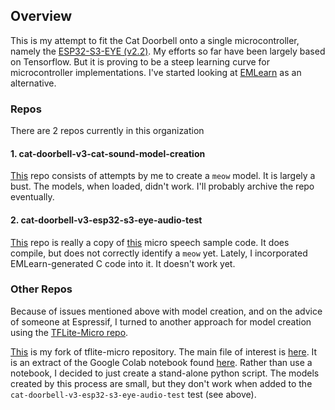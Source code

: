 ## Overview 
This is my attempt to fit the Cat Doorbell onto a single microcontroller, namely the [ESP32-S3-EYE (v2.2)](https://github.com/espressif/esp-who/blob/master/docs/en/get-started/ESP32-S3-EYE_Getting_Started_Guide.md). My efforts so far have been largely based on Tensorflow.  But it is proving to be a steep learning curve for microcontroller implementations.  I've started looking at [EMLearn](https://github.com/emlearn/emlearn) as an alternative.

### Repos
There are 2 repos currently in this organization

#### 1. cat-doorbell-v3-cat-sound-model-creation
[This](https://github.com/cat-doorbell-v3/cat-doorbell-v3-cat-sound-model-creation) repo consists of attempts by me to create a `meow` model.  It is largely a bust. The models, when loaded, didn't work. I'll probably archive the repo eventually.

#### 2. cat-doorbell-v3-esp32-s3-eye-audio-test
[This](https://github.com/cat-doorbell-v3/cat-doorbell-v3-esp32-s3-eye-audio-test) repo is really a copy of [this](https://github.com/espressif/esp-tflite-micro/tree/master/examples/micro_speech) micro speech sample code.  It does compile, but does not correctly identify a `meow` yet.  Lately, I incorporated EMLearn-generated C code into it. It doesn't work yet. 


### Other Repos
Because of issues mentioned above with model creation, and on the advice of someone at Espressif, I turned to another approach for model creation using the [TFLite-Micro repo](https://github.com/tensorflow/tflite-micro).

[This](https://github.com/gamename/tflite-micro-fork) is my fork of tflite-micro repository. The main file of interest is [here](https://github.com/gamename/tflite-micro-fork/blob/main/tensorflow/lite/micro/examples/micro_speech/train/meow_train.py). It is an extract of the Google Colab notebook found [here](https://github.com/gamename/tflite-micro-fork/blob/main/tensorflow/lite/micro/examples/micro_speech/train/train_micro_speech_model.ipynb). Rather than use a notebook, I decided to just create a stand-alone python script. The models created by this process are small, but they don't work when added to the `cat-doorbell-v3-esp32-s3-eye-audio-test` test (see above).

